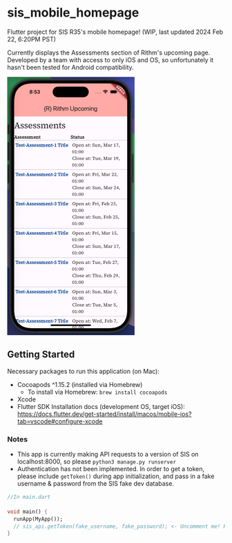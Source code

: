 # sis_mobile_homepage

Flutter project for SIS R35's mobile homepage! (WIP, last updated 2024 Feb 22, 6:20PM PST)

Currently displays the Assessments section of Rithm's upcoming page.
Developed by a team with access to only iOS and OS, so unfortunately it hasn't been tested for Android compatibility.

![iOS Simulator Screenshot](/sis_mobile_homepage/lib/simulator_screenshot.png)

## Getting Started

Necessary packages to run this application (on Mac):
- Cocoapods ^1.15.2 (installed via Homebrew)
  - To install via Homebrew:
    `brew install cocoapods`
- Xcode
- Flutter SDK
Installation docs (development OS, target iOS): https://docs.flutter.dev/get-started/install/macos/mobile-ios?tab=vscode#configure-xcode

### Notes
- This app is currently making API requests to a version of SIS on localhost:8000, so please `python3 manage.py runserver`
- Authentication has not been implemented. In order to get a token, please include `getToken()` during app initialization, and pass in a fake username & password from the SIS fake dev database.
```dart
//In main.dart

void main() {
  runApp(MyApp());
  // sis_api.getToken(fake_username, fake_password); <- Uncomment me! Replace w/ credentials
}
```


